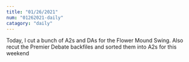 ```yaml
---
title: "01/26/2021"
num: "01262021-daily"
catagory: "daily"
---
```

Today, I cut a bunch of A2s and DAs for the Flower Mound Swing. Also recut the Premier Debate backfiles and sorted them into A2s for this weekend
